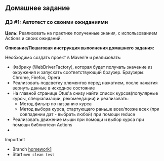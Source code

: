   ## Домашнее задание
### ДЗ #1: Автотест со своими ожиданиями

**Цель:**
Реализовать на практике полученные знания, с использованием Actions и своих ожиданий.

**Описание/Пошаговая инструкция выполнения домашнего задания:**

Необходимо создать проект в Maven'e и реализовать:

+ Фабрику (WebDriverFactory), которая будет получать значение из окружения и запускать соответствующий браузер. Браузеры: Chrome, Firefox, Opera
+ Реализовать подсветку элементов перед нажатием, после нажатия вернуть данные в исходное состояние
+ На главной странице Otus'a снизу найти список курсов(популярные курсы, специализации, рекомендации) и реализовать:
  - Метод фильтр по названию курса
  - Метод выбора курса, стартующего раньше всех/позже всех (при совпадении дат - выбрать любой) при помощи reduce
+ Реализовать движение мыши при помощи и выбор курса при помощи библиотеки Actions
+ 
>[!IMPORTANT]
>+ Branch [homework1](https://github.com/RusAli/OTUS_Java-QA-Engineer.Professional/tree/homework1)
>+ Start ```mvn clean test```
